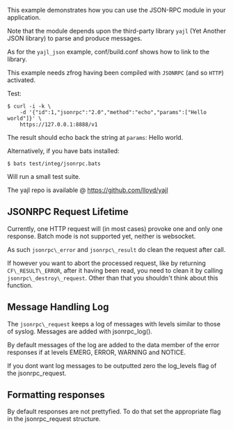 This example demonstrates how you can use the JSON-RPC module in your application.

Note that the module depends upon the third-party library `yajl` (Yet Another
JSON library) to parse and produce messages.

As for the `yajl_json` example, conf/build.conf shows how to link to the
library.

This example needs zfrog having been compiled with `JSONRPC` (and so `HTTP`)
activated.


Test:

	$ curl -i -k \
	    -d '{"id":1,"jsonrpc":"2.0","method":"echo","params":["Hello world"]}' \
	    https://127.0.0.1:8888/v1

The result should echo back the string at `params`: Hello world.

Alternatively, if you have bats installed:

	$ bats test/integ/jsonrpc.bats

Will run a small test suite.


The yajl repo is available @ https://github.com/lloyd/yajl


JSONRPC Request Lifetime
------------------------

Currently, one HTTP request will (in most cases) provoke one and only one
response. Batch mode is not supported yet, neither is websocket.

As such `jsonrpc\_error` and `jsonrpc\_result` do clean the request after call.

If however you want to abort the processed request, like by returning
`CF\_RESULT\_ERROR`, after it having been read, you need to clean it by
calling `jsonrpc\_destroy\_request`. Other than that you shouldn't think about
this function.


Message Handling Log
--------------------

The `jsonrpc\_request` keeps a log of messages with levels similar to those of
syslog. Messages are added with jsonrpc_log().

By default messages of the log are added to the data member of the error
responses if at levels EMERG, ERROR, WARNING and NOTICE.

If you dont want log messages to be outputted zero the log_levels flag of the
jsonrpc_request.


Formatting responses
--------------------

By default responses are not prettyfied. To do that set the appropriate flag in
the jsonrpc_request structure.

